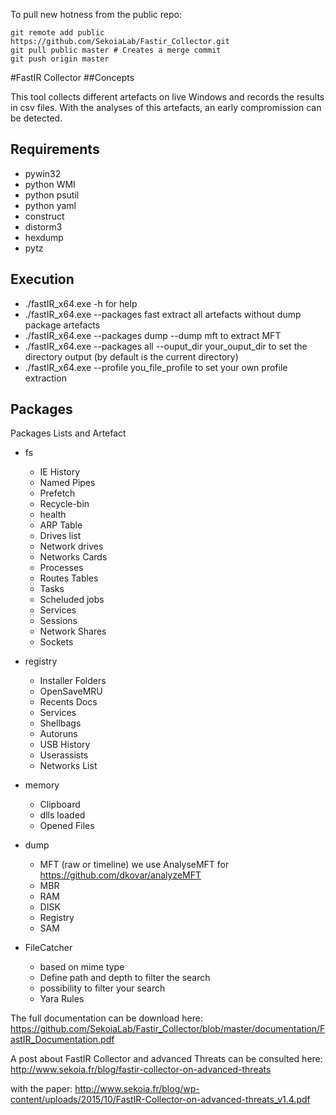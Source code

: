 To pull new hotness from the public repo:  

`git remote add public https://github.com/SekoiaLab/Fastir_Collector.git`  
`git pull public master # Creates a merge commit`  
`git push origin master`  

#FastIR Collector
##Concepts

This tool collects different artefacts on live Windows and records the results in csv files. With the analyses of this artefacts, an early compromission can be detected.
## Requirements
- pywin32
- python WMI
- python psutil
- python yaml
- construct
- distorm3
- hexdump
- pytz

## Execution
- ./fastIR_x64.exe -h for help
- ./fastIR_x64.exe --packages fast  extract all artefacts without dump package artefacts
- ./fastIR_x64.exe --packages dump --dump mft to extract MFT
- ./fastIR_x64.exe --packages all --ouput_dir your_ouput_dir to set the directory output (by default is the current directory)
- ./fastIR_x64.exe --profile you_file_profile to set your own profile extraction

## Packages

Packages Lists and Artefact

  * fs
    * IE History
    * Named Pipes
    * Prefetch
    * Recycle-bin
    * health
    * ARP Table
    * Drives list
    * Network drives
    * Networks Cards
    * Processes
    * Routes Tables
    * Tasks
    * Scheluded jobs
    * Services
    * Sessions
    * Network Shares
    * Sockets

  * registry
    * Installer Folders
    * OpenSaveMRU
    * Recents Docs
    * Services
    * Shellbags
    * Autoruns
    * USB History
    * Userassists
    * Networks List

  * memory
    * Clipboard
    * dlls loaded
    * Opened Files

  * dump
    * MFT (raw or timeline) we use AnalyseMFT for https://github.com/dkovar/analyzeMFT
    * MBR
    * RAM
    * DISK
    * Registry
    * SAM
    
  * FileCatcher
    * based on mime type
    * Define path and depth to filter the search
    * possibility to filter your search
    * Yara Rules
    
The full documentation can be download here: https://github.com/SekoiaLab/Fastir_Collector/blob/master/documentation/FastIR_Documentation.pdf

A post about FastIR Collector and advanced Threats can be consulted here:  http://www.sekoia.fr/blog/fastir-collector-on-advanced-threats

with the paper:  http://www.sekoia.fr/blog/wp-content/uploads/2015/10/FastIR-Collector-on-advanced-threats_v1.4.pdf

